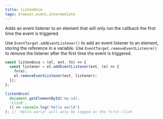 ```yaml
---
title: listenOnce
tags: browser,event,intermediate
---
```


Adds an event listener to an element that will only run the callback the first time the event is triggered.

Use `EventTarget.addEventListener()` to add an event listener to an element, storing the reference in a variable.
Use `EventTarget.removeEventListenre()` to remove the listener after the first time the event is triggered.

```js
const listenOnce = (el, evt, fn) => {
  const listener = el.addEventListener(evt, (e) => {
    fn(e);
    el.removeEventListener(evt, listener);
  });
};
```

```js
listenOnce(
  document.getElementById('my-id),
  'click',
  () => console.log('Hello world')
); // 'Hello world' will only be logged on the first click
```
